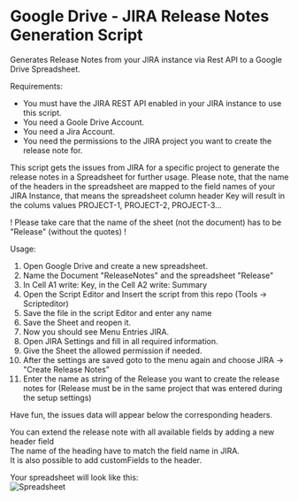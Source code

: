 Google Drive - JIRA Release Notes Generation Script
==================================================

Generates Release Notes from your JIRA instance via Rest API to a Google Drive Spreadsheet.   
   
Requirements:   
- You must have the JIRA REST API enabled in your JIRA instance to use this script.     
- You need a Goole Drive Account.   
- You need a Jira Account.  
- You need the permissions to the JIRA project you want to create the release note for.   

This script gets the issues from JIRA for a specific project to generate the release notes in a Spreadsheet for further usage. Please note, that the name of the headers in the spreadsheet are mapped to the field names of your JIRA Instance, that means the spreadsheet column header Key will result in the colums values PROJECT-1, PROJECT-2, PROJECT-3...   
    
! Please take care that the name of the sheet (not the document) has to be "Release" (without the quotes) !   
    
Usage:   
1. Open Google Drive and create a new spreadsheet.     
2. Name the Document "ReleaseNotes" and the spreadsheet "Release"    
3. In Cell A1 write: Key, in the Cell A2 write: Summary    
4. Open the Script Editor and Insert the script from this repo (Tools -> Scripteditor)  
5. Save the file in the script Editor and enter any name
6. Save the Sheet and reopen it.    
7. Now you should see Menu Entries JIRA.   
8. Open JIRA Settings and fill in all required information.     
9. Give the Sheet the allowed permission if needed.  
10. After the settings are saved goto to the menu again and choose JIRA -> "Create Release Notes"   
11. Enter the name as string of the Release you want to create the release notes for (Release must be in the same project that was entered during the setup settings)   
     
Have fun, the issues data will appear below the corresponding headers.   
    
You can extend the release note with all available fields by adding a new header field   
The name of the heading have to match the field name in JIRA.    
It is also possible to add customFields to the header.   

Your spreadsheet will look like this:  
![Spreadsheet](http://steffenedinger.de/wordpress/wp-content/uploads/2014/10/Schnappschuss-2014-10-10-19.55.34.png "Spreadsheet")

